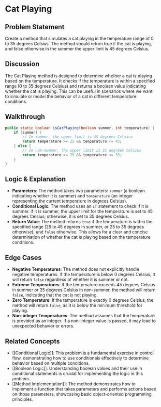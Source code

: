 # Cat Playing 
## Problem Statement
Create a method that simulates a cat playing in the temperature range of 0 to 35 degrees Celsius. The method should return true if the cat is playing, and false otherwise.in the summer the upper limit is 45 degrees Celsius.
## Discussion
The Cat Playing method is designed to determine whether a cat is playing based on the temperature. It checks if the temperature is within a specified range (0 to 35 degrees Celsius) and returns a boolean value indicating whether the cat is playing. This can be useful in scenarios where we want to simulate or model the behavior of a cat in different temperature conditions.
## Walkthrough
```java
public static boolean isCatPlaying(boolean summer, int temperature) {
    if (summer) {
        // In summer, the upper limit is 45 degrees Celsius
        return temperature >= 25 && temperature <= 45;
    } else {
        // In non-summer, the upper limit is 35 degrees Celsius
        return temperature >= 25 && temperature <= 35;
    }
}
```
## Logic & Explanation
- **Parameters**: The method takes two parameters: `summer` (a boolean indicating whether it is summer) and `temperature` (an integer representing the current temperature in degrees Celsius).
- **Conditional Logic**: The method uses an `if` statement to check if it is summer. If it is summer, the upper limit for the temperature is set to 45 degrees Celsius; otherwise, it is set to 35 degrees Celsius.
- **Return Value**: The method returns `true` if the temperature is within the specified range (25 to 45 degrees in summer, or 25 to 35 degrees otherwise), and `false` otherwise. This allows for a clear and concise determination of whether the cat is playing based on the temperature conditions.
## Edge Cases
- **Negative Temperatures**: The method does not explicitly handle negative temperatures. If the temperature is below 0 degrees Celsius, it will return `false` regardless of whether it is summer or not.
- **Extreme Temperatures**: If the temperature exceeds 45 degrees Celsius in summer or 35 degrees Celsius in non-summer, the method will return `false`, indicating that the cat is not playing.
- **Zero Temperature**: If the temperature is exactly 0 degrees Celsius, the method will return `false`, as it is below the minimum threshold for playing.
- **Non-integer Temperatures**: The method assumes that the temperature is provided as an integer. If a non-integer value is passed, it may lead to unexpected behavior or errors.
## Related Concepts
- [[Conditional Logic]]: This problem is a fundamental exercise in control flow, demonstrating how to use conditionals effectively to determine behavior based on multiple conditions.
- [[Boolean Logic]]: Understanding boolean values and their use in conditional statements is crucial for implementing the logic in this problem.
- [[Method Implementation]]: The method demonstrates how to implement a function that takes parameters and performs actions based on those parameters, showcasing basic object-oriented programming principles.